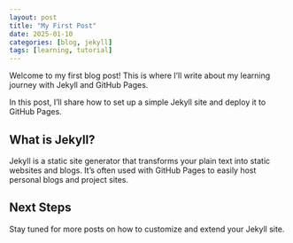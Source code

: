 ```yaml
---
layout: post
title: "My First Post"
date: 2025-01-10
categories: [blog, jekyll]
tags: [learning, tutorial]
---
```


Welcome to my first blog post! This is where I’ll write about my learning journey with Jekyll and GitHub Pages.

In this post, I’ll share how to set up a simple Jekyll site and deploy it to GitHub Pages.

## What is Jekyll?

Jekyll is a static site generator that transforms your plain text into static websites and blogs. It’s often used with GitHub Pages to easily host personal blogs and project sites.

## Next Steps

Stay tuned for more posts on how to customize and extend your Jekyll site.
